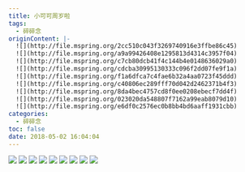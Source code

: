 ```yaml
---
title: 小可可周岁啦
tags:
  - 碎碎念
originContent: |-
  ![](http://file.mspring.org/2cc510c043f3269740916e3ffbe86c45)
  ![](http://file.mspring.org/a9a99426408e1295813d4314c3957f04)
  ![](http://file.mspring.org/c7cb80dcb41f4c144b4e0148636029a0)
  ![](http://file.mspring.org/cdcba30995130333c096f2dd07fe9f1a)
  ![](http://file.mspring.org/f1a6dfca7c4fae6b32a4aa0723f45ddd)
  ![](http://file.mspring.org/c40806ec289fff70d042d2462371b4f3)
  ![](http://file.mspring.org/8da4bec4757cd8f0ee0208ebecf7dd4f)
  ![](http://file.mspring.org/023020da548807f7162a99eab8079d10)
  ![](http://file.mspring.org/e6df0c2576ec0b8bb4bd6aaff1931cbb)
categories:
  - 碎碎念
toc: false
date: 2018-05-02 16:04:04
---
```


![](http://file.mspring.org/2cc510c043f3269740916e3ffbe86c45!detail)
![](http://file.mspring.org/a9a99426408e1295813d4314c3957f04!detail)
![](http://file.mspring.org/c7cb80dcb41f4c144b4e0148636029a0!detail)
![](http://file.mspring.org/cdcba30995130333c096f2dd07fe9f1a!detail)
![](http://file.mspring.org/f1a6dfca7c4fae6b32a4aa0723f45ddd!detail)
![](http://file.mspring.org/c40806ec289fff70d042d2462371b4f3!detail)
![](http://file.mspring.org/8da4bec4757cd8f0ee0208ebecf7dd4f!detail)
![](http://file.mspring.org/023020da548807f7162a99eab8079d10!detail)
![](http://file.mspring.org/e6df0c2576ec0b8bb4bd6aaff1931cbb!detail)